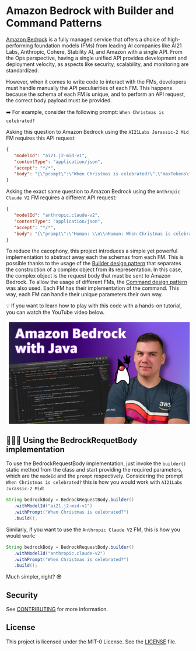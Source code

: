# Amazon Bedrock with Builder and Command Patterns

[Amazon Bedrock](https://aws.amazon.com/bedrock) is a fully managed service that offers a choice of high-performing foundation models (FMs) from leading AI companies like AI21 Labs, Anthropic, Cohere, Stability AI, and Amazon with a single API. From the Ops perspective, having a single unified API provides development and deployment velocity, as aspects like security, scalability, and monitoring are standardized.

However, when it comes to write code to interact with the FMs, developers must handle manually the API peculiarities of each FM. This happens because the schema of each FM is unique, and to perform an API request, the correct body payload must be provided.

➡️ For example, consider the following prompt: `When Christmas is celebrated?`

Asking this question to Amazon Bedrock using the `AI21Labs Jurassic-2 Mid` FM requires this API request:

```json
{
   "modelId": "ai21.j2-mid-v1",
   "contentType": "application/json",
   "accept": "*/*",
   "body": "{\"prompt\":\"When Christmas is celebrated?\",\"maxTokens\":200,\"temperature\":0.7,\"topP\":1,\"stopSequences\":[],\"countPenalty\":{\"scale\":0},\"presencePenalty\":{\"scale\":0},\"frequencyPenalty\":{\"scale\":0}}"
}
```

Asking the exact same question to Amazon Bedrock using the `Anthropic Claude V2` FM requires a different API request:
```json
{
   "modelId": "anthropic.claude-v2",
   "contentType": "application/json",
   "accept": "*/*",
   "body": "{\"prompt\":\"Human: \\n\\nHuman: When Christmas is celebrated?\\n\\nAssistant:\",\"max_tokens_to_sample\":300,\"temperature\":1,\"top_k\":250,\"top_p\":0.999,\"stop_sequences\":[\"\\n\\nHuman:\"],\"anthropic_version\":\"bedrock-2023-05-31\"}"
}
```

To reduce the cacophony, this project introduces a simple yet powerful implementation to abstract away each the schemas from each FM. This is possible thanks to the usage of the [Builder design pattern](https://en.wikipedia.org/wiki/Builder_pattern) that separates the construction of a complex object from its representation. In this case, the complex object is the request body that must be sent to Amazon Bedrock. To allow the usage of different FMs, the [Command design pattern](https://en.wikipedia.org/wiki/Command_pattern) was also used. Each FM has their implementation of the command. This way, each FM can handle their unique parameters their own way.

💡 If you want to learn how to play with this code with a hands-on tutorial, you can watch the YouTube video below.

[![Amazon Bedrock with Java](images/youtube.png)](https://www.youtube.com/watch?v=Vv2J8N0-eHc)

## 🧑🏻‍💻 Using the BedrockRequetBody implementation

To use the BedrockRequestBody implementation, just invoke the `builder()` static method from the class and start providing the required parameters, which are the `modeId` and the `prompt` respectively. Considering the prompt `When Christmas is celebrated?` this is how you would work with `AI21Labs Jurassic-2 Mid`:

```java
String bedrockBody = BedrockRequestBody.builder()
   .withModelId("ai21.j2-mid-v1")
   .withPrompt("When Christmas is celebrated?")
   .build();
```

Similarly, if you want to use the `Anthropic Claude V2` FM, this is how you would work:
```java
String bedrockBody = BedrockRequestBody.builder()
   .withModelId("anthropic.claude-v2")
   .withPrompt("When Christmas is celebrated?")
   .build();
```

Much simpler, right? 😎

## Security

See [CONTRIBUTING](CONTRIBUTING.md#security-issue-notifications) for more information.

## License

This project is licensed under the MIT-0 License. See the [LICENSE](./LICENSE) file.
